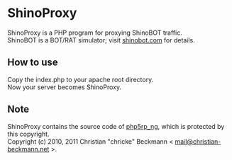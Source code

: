 # ShinoProxy

ShinoProxy is a PHP program for proxying ShinoBOT traffic.  
ShinoBOT is a BOT/RAT simulator; visit [shinobot.com](http://shinobot.com/) for details.

## How to use
Copy the index.php to your apache root directory.  
Now your server becomes ShinoProxy.

## Note
ShinoProxy contains the source code of [php5rp_ng](https://github.com/chricke/php5rp_ng), which is protected by this copyright.  
Copyright (c) 2010, 2011 Christian "chricke" Beckmann < mail@christian-beckmann.net >.
